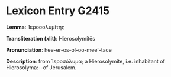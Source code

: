 # Lexicon Entry G2415

**Lemma**: Ἱεροσολυμίτης

**Transliteration (xlit)**: Hierosolymítēs

**Pronunciation**: hee-er-os-ol-oo-mee'-tace

**Description**:
from Ἱεροσόλυμα; a Hierosolymite, i.e. inhabitant of Hierosolyma:--of Jerusalem.
